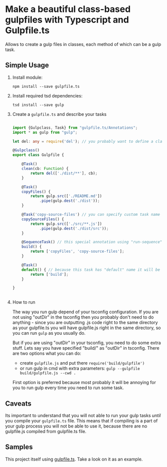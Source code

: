 # Make a beautiful class-based gulpfiles with Typescript and Gulpfile.ts

Allows to create a gulp files in classes, each method of which can be a gulp task.

## Simple Usage

1. Install module:

    `npm install --save gulpfile.ts`

2. Install required tsd dependencies:

    `tsd install --save gulp`

3. Create a `gulpfile.ts` and describe your tasks
    
    ```typescript
    
    import {Gulpclass, Task} from "gulpfile.ts/Annotations";
    import * as gulp from "gulp";
    
    let del: any = require('del'); // you probably want to define a classes that does not have type definition this way
    
    @Gulpclass()
    export class Gulpfile {
    
        @Task()
        clean(cb: Function) {
            return del(['./dist/**'], cb);
        }
    
        @Task()
        copyFiles() {
            return gulp.src(['./README.md'])
                .pipe(gulp.dest('./dist'));
        }
    
        @Task('copy-source-files') // you can specify custom task name if you need
        copySourceFiles() {
            return gulp.src(['./src/**.js'])
                .pipe(gulp.dest('./dist/src'));
        }
    
        @SequenceTask() // this special annotation using "run-sequence" module to run returned tasks in sequence
        build() {
            return ['copyFiles', 'copy-source-files'];
        }
    
        @Task()
        default() { // because this task has "default" name it will be run as default gulp task
            return ['build'];
        }
    
    }
            
    ```
    
4. How to run

    The way you run gulp depend of your tsconfig configuration. If you are not using "outDir" in the tsconfig then
    you probably don't need to do anything - since you are outputting .js code right to the same directory as your
    gulpfile.ts you will have gulpfile.js right in the same directory, so you can run `gulp` as you usually do.
     
     
    But if you are using "outDir" in your tsconfig, you need to do some extra stuff. 
    Lets say you have specified "build/" as "outDir" in tsconfig.
    There are two options what you can do:
    
    * create `gulpfile.js` and put there ```require('build/gulpfile')```
    * or run gulp in cmd with extra parameters: `gulp --gulpfile build/gulpfile.js --cwd .`
    
    First option is preferred because most probably it will be annoying for you to run gulp every time you need to run some task.


## Caveats

Its important to understand that you will not able to run your gulp tasks *until* you compile your `gulpfile.ts` file.
This means that if compiling is a part of your gulp process you will not be able to use it,
because there are no gulpfile.js compiled from gulpfile.ts file.

## Samples

This project itself using [gulpfile.ts](https://github.com/PLEEROCK/gulpfile.ts/blob/master/gulpfile.ts).
Take a look on it as an example.
    

[1]: https://github.com/PLEEROCK/microframework
[2]: https://github.com/gulpfile.tsjs/gulpfile.ts
